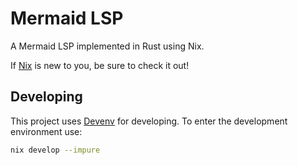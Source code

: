 # Mermaid LSP
A Mermaid LSP implemented in Rust using Nix.

If [Nix](https://nixos.org/) is new to you, be sure to check it out!

## Developing
This project uses [Devenv](https://devenv.sh/) for developing. To enter the development environment use:
```bash
nix develop --impure
```

